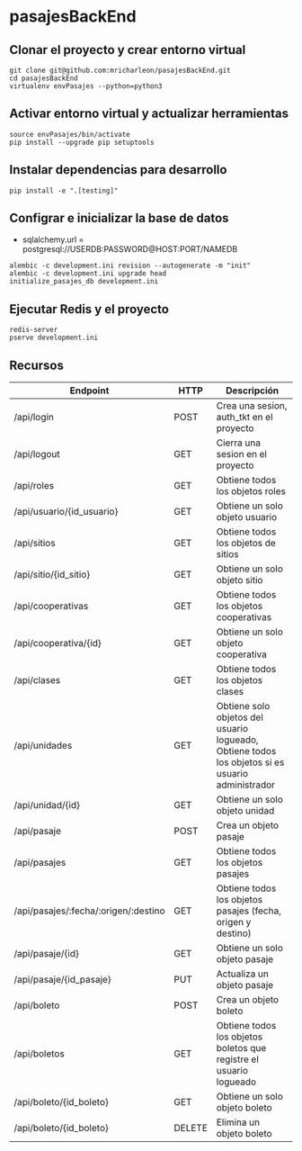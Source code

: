 pasajesBackEnd
======

## Clonar el proyecto y crear entorno virtual

~~~
git clone git@github.com:mricharleon/pasajesBackEnd.git
cd pasajesBackEnd
virtualenv envPasajes --python=python3
~~~

## Activar entorno virtual y actualizar herramientas
~~~
source envPasajes/bin/activate
pip install --upgrade pip setuptools
~~~

## Instalar dependencias para desarrollo
~~~
pip install -e ".[testing]"
~~~

## Configrar e inicializar la base de datos
* sqlalchemy.url = postgresql://USERDB:PASSWORD@HOST:PORT/NAMEDB
~~~
alembic -c development.ini revision --autogenerate -m "init"
alembic -c development.ini upgrade head
initialize_pasajes_db development.ini
~~~

## Ejecutar Redis y el proyecto
~~~
redis-server
pserve development.ini 
~~~

## Recursos
| Endpoint | HTTP | Descripción |
|---|---|---|
| /api/login | POST | Crea una sesion, auth_tkt en el proyecto |
| /api/logout | GET | Cierra una sesion en el proyecto |
| /api/roles | GET | Obtiene todos los objetos roles |
| /api/usuario/{id_usuario} | GET | Obtiene un solo objeto usuario |
| /api/sitios | GET | Obtiene todos los objetos de sitios |
| /api/sitio/{id_sitio} | GET | Obtiene un solo objeto sitio |
| /api/cooperativas | GET | Obtiene todos los objetos cooperativas |
| /api/cooperativa/{id}| GET | Obtiene un solo objeto cooperativa |
| /api/clases | GET | Obtiene todos los objetos clases |
| /api/unidades | GET | Obtiene solo objetos del usuario logueado, Obtiene todos los objetos si es usuario administrador |
| /api/unidad/{id} | GET | Obtiene un solo objeto unidad |
| /api/pasaje | POST | Crea un objeto pasaje |
| /api/pasajes | GET | Obtiene todos los objetos pasajes |
| /api/pasajes/:fecha/:origen/:destino | GET | Obtiene todos los objetos pasajes (fecha, origen y destino) |
| /api/pasaje/{id} | GET | Obtiene un solo objeto pasaje |
| /api/pasaje/{id_pasaje} | PUT | Actualiza un objeto pasaje |
| /api/boleto | POST | Crea un objeto boleto |
| /api/boletos | GET | Obtiene todos los objetos boletos que registre el usuario logueado |
| /api/boleto/{id_boleto} | GET | Obtiene un solo objeto boleto |
| /api/boleto/{id_boleto} | DELETE | Elimina un objeto boleto |